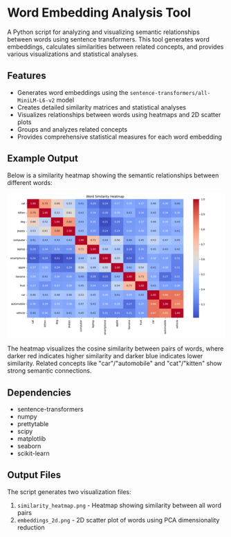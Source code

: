 # Word Embedding Analysis Tool

A Python script for analyzing and visualizing semantic relationships between words using sentence transformers. This tool generates word embeddings, calculates similarities between related concepts, and provides various visualizations and statistical analyses.

## Features

- Generates word embeddings using the `sentence-transformers/all-MiniLM-L6-v2` model
- Creates detailed similarity matrices and statistical analyses
- Visualizes relationships between words using heatmaps and 2D scatter plots
- Groups and analyzes related concepts
- Provides comprehensive statistical measures for each word embedding

## Example Output

Below is a similarity heatmap showing the semantic relationships between different words:

![Word Similarity Heatmap](similarity_heatmap.png)

The heatmap visualizes the cosine similarity between pairs of words, where darker red indicates higher similarity and darker blue indicates lower similarity. Related concepts like "car"/"automobile" and "cat"/"kitten" show strong semantic connections.

## Dependencies

- sentence-transformers
- numpy
- prettytable
- scipy
- matplotlib
- seaborn
- scikit-learn

## Output Files

The script generates two visualization files:
1. `similarity_heatmap.png` - Heatmap showing similarity between all word pairs
2. `embeddings_2d.png` - 2D scatter plot of words using PCA dimensionality reduction

